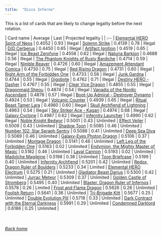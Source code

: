 ```yaml
---
title:  "Disco Inferno"
---
```


This is a list of cards that are likely to change legality before the next rotation.

| Card name | Average | Last | Projected legality |
| :-- |
[Elemental HERO Spirit of Neos](https://db.ygoprodeck.com/card/?search=Elemental%20HERO%20Spirit%20of%20Neos) | 0.4052 | 0.93 | Illegal |
[Solemn Strike](https://db.ygoprodeck.com/card/?search=Solemn%20Strike) | 0.4139 | 0.78 | Illegal |
[D/D Cerberus](https://db.ygoprodeck.com/card/?search=D/D%20Cerberus) | 0.4450 | 0.65 | Illegal |
[Artifact Ignition](https://db.ygoprodeck.com/card/?search=Artifact%20Ignition) | 0.4519 | 0.65 | Illegal |
[Ice Beast Zerofyne](https://db.ygoprodeck.com/card/?search=Ice%20Beast%20Zerofyne) | 0.4558 | 0.62 | Illegal |
[Naturia Barkion](https://db.ygoprodeck.com/card/?search=Naturia%20Barkion) | 0.4688 | 0.56 | Illegal |
[The Phantom Knights of Rusty Bardiche](https://db.ygoprodeck.com/card/?search=The%20Phantom%20Knights%20of%20Rusty%20Bardiche) | 0.4714 | 0.59 | Illegal |
[Nimble Beaver](https://db.ygoprodeck.com/card/?search=Nimble%20Beaver) | 0.4726 | 0.60 | Illegal |
[Amazement Attendant Comica](https://db.ygoprodeck.com/card/?search=Amazement%20Attendant%20Comica) | 0.4730 | 0.75 | Illegal |
[Red Rising Dragon](https://db.ygoprodeck.com/card/?search=Red%20Rising%20Dragon) | 0.4731 | 0.60 | Illegal |
[Right Arm of the Forbidden One](https://db.ygoprodeck.com/card/?search=Right%20Arm%20of%20the%20Forbidden%20One) | 0.4733 | 0.58 | Illegal |
[Junk Gardna](https://db.ygoprodeck.com/card/?search=Junk%20Gardna) | 0.4744 | 0.55 | Illegal |
[Gigobyte](https://db.ygoprodeck.com/card/?search=Gigobyte) | 0.4762 | 0.71 | Illegal |
[Destiny HERO - Dasher](https://db.ygoprodeck.com/card/?search=Destiny%20HERO%20-%20Dasher) | 0.4767 | 0.55 | Illegal |
[Clear Vice Dragon](https://db.ygoprodeck.com/card/?search=Clear%20Vice%20Dragon) | 0.4855 | 0.55 | Illegal |
[Dragonmaid Sheou](https://db.ygoprodeck.com/card/?search=Dragonmaid%20Sheou) | 0.4874 | 0.54 | Illegal |
[Vanadis of the Nordic Ascendant](https://db.ygoprodeck.com/card/?search=Vanadis%20of%20the%20Nordic%20Ascendant) | 0.4878 | 0.57 | Illegal |
[Boot-Up Admiral - Destroyer Dynamo](https://db.ygoprodeck.com/card/?search=Boot-Up%20Admiral%20-%20Destroyer%20Dynamo) | 0.4924 | 0.53 | Illegal |
[Volcanic Counter](https://db.ygoprodeck.com/card/?search=Volcanic%20Counter) | 0.4939 | 0.65 | Illegal |
[Ritual Beast Tamer Lara](https://db.ygoprodeck.com/card/?search=Ritual%20Beast%20Tamer%20Lara) | 0.4960 | 0.60 | Illegal |
[Skull Archfiend of Lightning](https://db.ygoprodeck.com/card/?search=Skull%20Archfiend%20of%20Lightning) | 0.4963 | 0.54 | Illegal |
[Sky Striker Ace - Kagari](https://db.ygoprodeck.com/card/?search=Sky%20Striker%20Ace%20-%20Kagari) | 0.4974 | 0.68 | Illegal |
[Galaxy Cyclone](https://db.ygoprodeck.com/card/?search=Galaxy%20Cyclone) | 0.4987 | 0.62 | Illegal |
[Infernity Launcher](https://db.ygoprodeck.com/card/?search=Infernity%20Launcher) | 0.4990 | 0.62 | Illegal |
[Noble Knight Bedwyr](https://db.ygoprodeck.com/card/?search=Noble%20Knight%20Bedwyr) | 0.5001 | 0.43 | Unlimited |
[Effect Veiler](https://db.ygoprodeck.com/card/?search=Effect%20Veiler) | 0.5009 | 0.43 | Unlimited |
[Shadow Toon](https://db.ygoprodeck.com/card/?search=Shadow%20Toon) | 0.5085 | 0.46 | Unlimited |
[Number 102: Star Seraph Sentry](https://db.ygoprodeck.com/card/?search=Number%20102:%20Star%20Seraph%20Sentry) | 0.5088 | 0.41 | Unlimited |
[Deep Sea Diva](https://db.ygoprodeck.com/card/?search=Deep%20Sea%20Diva) | 0.5089 | 0.46 | Unlimited |
[Galaxy-Eyes Photon Dragon](https://db.ygoprodeck.com/card/?search=Galaxy-Eyes%20Photon%20Dragon) | 0.5106 | 0.37 | Unlimited |
[Montage Dragon](https://db.ygoprodeck.com/card/?search=Montage%20Dragon) | 0.5141 | 0.46 | Unlimited |
[Left Leg of the Forbidden One](https://db.ygoprodeck.com/card/?search=Left%20Leg%20of%20the%20Forbidden%20One) | 0.5163 | 0.02 | Unlimited |
[Endymion, the Mighty Master of Magic](https://db.ygoprodeck.com/card/?search=Endymion,%20the%20Mighty%20Master%20of%20Magic) | 0.5182 | 0.46 | Unlimited |
[Laval Cannon](https://db.ygoprodeck.com/card/?search=Laval%20Cannon) | 0.5193 | 0.02 | Unlimited |
[Madolche Magileine](https://db.ygoprodeck.com/card/?search=Madolche%20Magileine) | 0.5198 | 0.38 | Unlimited |
[Toon Briefcase](https://db.ygoprodeck.com/card/?search=Toon%20Briefcase) | 0.5199 | 0.40 | Unlimited |
[Infernity Archfiend](https://db.ygoprodeck.com/card/?search=Infernity%20Archfiend) | 0.5201 | 0.42 | Unlimited |
[Redox, Dragon Ruler of Boulders](https://db.ygoprodeck.com/card/?search=Redox,%20Dragon%20Ruler%20of%20Boulders) | 0.5233 | 0.34 | Limited |
[Elemental HERO Electrum](https://db.ygoprodeck.com/card/?search=Elemental%20HERO%20Electrum) | 0.5275 | 0.21 | Unlimited |
[Gladiator Beast Darius](https://db.ygoprodeck.com/card/?search=Gladiator%20Beast%20Darius) | 0.5300 | 0.42 | Unlimited |
[Jurrac Meteor](https://db.ygoprodeck.com/card/?search=Jurrac%20Meteor) | 0.5309 | 0.37 | Unlimited |
[Golden Castle of Stromberg](https://db.ygoprodeck.com/card/?search=Golden%20Castle%20of%20Stromberg) | 0.5495 | 0.40 | Unlimited |
[Blaster, Dragon Ruler of Infernos](https://db.ygoprodeck.com/card/?search=Blaster,%20Dragon%20Ruler%20of%20Infernos) | 0.5578 | 0.26 | Limited |
[Frost and Flame Dragon](https://db.ygoprodeck.com/card/?search=Frost%20and%20Flame%20Dragon) | 0.5626 | 0.26 | Unlimited |
[Foolish Return](https://db.ygoprodeck.com/card/?search=Foolish%20Return) | 0.5641 | 0.36 | Unlimited |
[Tri-Brigade Kitt](https://db.ygoprodeck.com/card/?search=Tri-Brigade%20Kitt) | 0.5677 | 0.25 | Unlimited |
[Double Evolution Pill](https://db.ygoprodeck.com/card/?search=Double%20Evolution%20Pill) | 0.5718 | 0.33 | Unlimited |
[Dark Contract with the Eternal Darkness](https://db.ygoprodeck.com/card/?search=Dark%20Contract%20with%20the%20Eternal%20Darkness) | 0.5991 | 0.29 | Unlimited |
[Condemned Darklord](https://db.ygoprodeck.com/card/?search=Condemned%20Darklord) | 0.6186 | 0.25 | Unlimited |

<br>

###### [Back home](index)